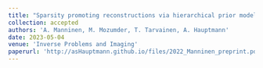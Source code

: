 ```yaml
---
title: "Sparsity promoting reconstructions via hierarchical prior models in diffuse optical tomography"
collection: accepted
authors: 'A. Manninen, M. Mozumder, T. Tarvainen, A. Hauptmann'
date: 2023-05-04
venue: 'Inverse Problems and Imaging'
paperurl: 'http://asHauptmann.github.io/files/2022_Manninen_preprint.pdf'
---
```

